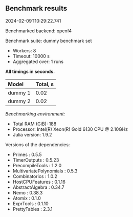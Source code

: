 ## Benchmark results

2024-02-09T10:29:22.741

Benchmarked backend: openf4

Benchmark suite: dummy benchmark set

- Workers: 8
- Timeout: 10000 s
- Aggregated over: 1 runs

**All timings in seconds.**

|Model|Total, s|
|:----|---|
|dummy 1|0.02|
|dummy 2|0.02|

*Benchmarking environment:*

* Total RAM (GiB): 188
* Processor: Intel(R) Xeon(R) Gold 6130 CPU @ 2.10GHz
* Julia version: 1.9.2

Versions of the dependencies:

* Primes : 0.5.5
* TimerOutputs : 0.5.23
* PrecompileTools : 1.2.0
* MultivariatePolynomials : 0.5.3
* Combinatorics : 1.0.2
* HostCPUFeatures : 0.1.16
* AbstractAlgebra : 0.34.7
* Nemo : 0.38.3
* Atomix : 0.1.0
* ExprTools : 0.1.10
* PrettyTables : 2.3.1

